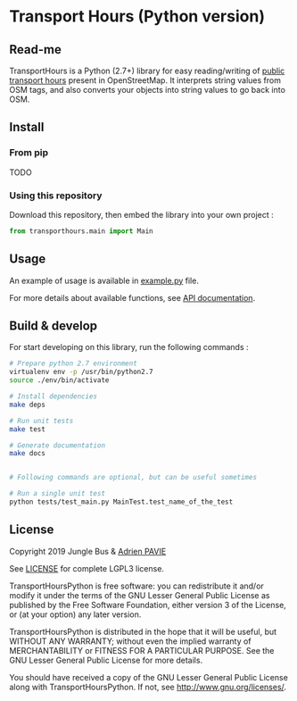 # Transport Hours (Python version)

## Read-me

TransportHours is a Python (2.7+) library for easy reading/writing of [public transport hours](https://wiki.openstreetmap.org/wiki/Key:interval) present in OpenStreetMap. It interprets string values from OSM tags, and also converts your objects into string values to go back into OSM.


## Install

### From pip

TODO

### Using this repository

Download this repository, then embed the library into your own project :

```python
from transporthours.main import Main
```


## Usage

An example of usage is available in [example.py](example.py) file.

For more details about available functions, see [API documentation](API.md).


## Build & develop

For start developing on this library, run the following commands :

```bash
# Prepare python 2.7 environment
virtualenv env -p /usr/bin/python2.7
source ./env/bin/activate

# Install dependencies
make deps

# Run unit tests
make test

# Generate documentation
make docs


# Following commands are optional, but can be useful sometimes

# Run a single unit test
python tests/test_main.py MainTest.test_name_of_the_test
```


## License

Copyright 2019 Jungle Bus & [Adrien PAVIE](https://pavie.info/)

See [LICENSE](LICENSE) for complete LGPL3 license.

TransportHoursPython is free software: you can redistribute it and/or modify
it under the terms of the GNU Lesser General Public License as published by
the Free Software Foundation, either version 3 of the License, or
(at your option) any later version.

TransportHoursPython is distributed in the hope that it will be useful,
but WITHOUT ANY WARRANTY; without even the implied warranty of
MERCHANTABILITY or FITNESS FOR A PARTICULAR PURPOSE.  See the
GNU Lesser General Public License for more details.

You should have received a copy of the GNU Lesser General Public License
along with TransportHoursPython. If not, see <http://www.gnu.org/licenses/>.

